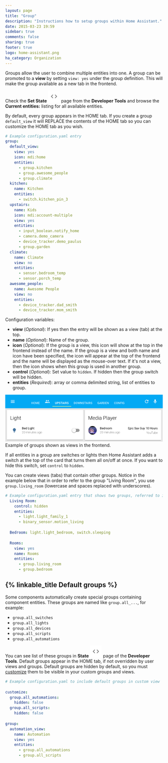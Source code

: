 ```yaml
---
layout: page
title: "Group"
description: "Instructions how to setup groups within Home Assistant."
date: 2015-03-23 19:59
sidebar: true
comments: false
sharing: true
footer: true
logo: home-assistant.png
ha_category: Organization
---
```


Groups allow the user to combine multiple entities into one. A group can be promoted to a **view** by setting `view: yes` under the group definition. This will make the group available as a new tab in the frontend.

Check the **Set State** <img src='/images/screenshots/developer-tool-states-icon.png' class='no-shadow' height='38' /> page from the **Developer Tools** and browse the **Current entities:** listing for all available entities.

By default, every group appears in the HOME tab. If you create a group `default_view` it will REPLACE the contents of the HOME tab so you can customize the HOME tab as you wish.

```yaml
# Example configuration.yaml entry
group:
  default_view:
    view: yes
    icon: mdi:home 
    entities:
      - group.kitchen
      - group.awesome_people
      - group.climate
  kitchen:
    name: Kitchen
    entities:
      - switch.kitchen_pin_3
  upstairs:
    name: Kids
    icon: mdi:account-multiple
    view: yes
    entities:
      - input_boolean.notify_home
      - camera.demo_camera
      - device_tracker.demo_paulus
      - group.garden
  climate:
    name: Climate
    view: no
    entities:
      - sensor.bedroom_temp
      - sensor.porch_temp
  awesome_people:
    name: Awesome People
    view: no
    entities:
      - device_tracker.dad_smith
      - device_tracker.mom_smith
```

Configuration variables:

- **view** (*Optional*): If yes then the entry will be shown as a view (tab) at the top.
- **name** (*Optional*): Name of the group.
- **icon** (*Optional*): If the group is a view, this icon will show at the top in the frontend instead of the name. If the group is a view and both name and icon have been specified, the icon will appear at the top of the frontend and the name will be displayed as the mouse-over text.  If it's not a view, then the icon shows when this group is used in another group.
- **control** (*Optional*): Set value to `hidden`. If hidden then the group switch will be hidden.
- **entities** (*Required*): array or comma delimited string, list of entities to group.

<p class='img'>
<img src='/images/blog/2016-01-release-12/views.png'>
Example of groups shown as views in the frontend.
</p>

If all entities in a group are switches or lights then Home Assistant adds a switch at the top of the card that turns them all on/off at once. If you want to hide this switch, set `control` to `hidden`.

You can create views (tabs) that contain other groups.
Notice in the example below that in order to refer to the group "Living Room", you use `group.living_room` (lowercase and spaces replaced with underscores).

```yaml
# Example configuration.yaml entry that shows two groups, referred to in a view group (tab)
  Living Room:
    control: hidden
    entities:
      - light.light_family_1
      - binary_sensor.motion_living

  Bedroom: light.light_bedroom, switch.sleeping

  Rooms:
    view: yes
    name: Rooms
    entities:
      - group.living_room
      - group.bedroom
``` 

## {% linkable_title Default groups %}

Some components automatically create special groups containing component entities. These groups are named like `group.all_...`, for example:
- `group.all_switches`
- `group.all_lights`
- `group.all_devices`
- `group.all_scripts`
- `group.all_automations`

You can see list of these groups in  **State** <img src='/images/screenshots/developer-tool-states-icon.png' class='no-shadow' height='38' /> page of the **Developer Tools**.
Default groups appear in the HOME tab, if not overridden by user views and groups. Default groups are hidden by default, so you must [customize](/docs/configuration/customizing-devices/) them
to be visible in your custom groups and views.

```yaml
# Example configuration.yaml to include default groups in custom view

customize:
  group.all_automations:
    hidden: false
  group.all_scripts:
    hidden: false

group:
  automation_view:
    name: Automation
    view: yes
    entities:
      - group.all_automations
      - group.all_scripts
```
